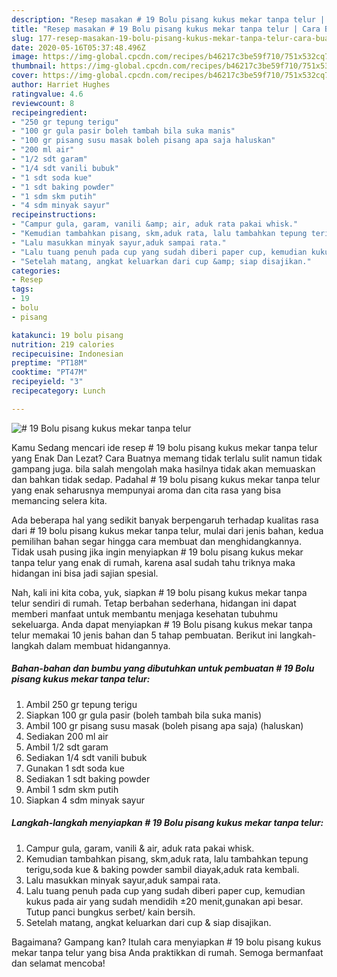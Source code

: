 ```yaml
---
description: "Resep masakan # 19 Bolu pisang kukus mekar tanpa telur | Cara Buat # 19 Bolu pisang kukus mekar tanpa telur Yang Enak Dan Mudah"
title: "Resep masakan # 19 Bolu pisang kukus mekar tanpa telur | Cara Buat # 19 Bolu pisang kukus mekar tanpa telur Yang Enak Dan Mudah"
slug: 177-resep-masakan-19-bolu-pisang-kukus-mekar-tanpa-telur-cara-buat-19-bolu-pisang-kukus-mekar-tanpa-telur-yang-enak-dan-mudah
date: 2020-05-16T05:37:48.496Z
image: https://img-global.cpcdn.com/recipes/b46217c3be59f710/751x532cq70/19-bolu-pisang-kukus-mekar-tanpa-telur-foto-resep-utama.jpg
thumbnail: https://img-global.cpcdn.com/recipes/b46217c3be59f710/751x532cq70/19-bolu-pisang-kukus-mekar-tanpa-telur-foto-resep-utama.jpg
cover: https://img-global.cpcdn.com/recipes/b46217c3be59f710/751x532cq70/19-bolu-pisang-kukus-mekar-tanpa-telur-foto-resep-utama.jpg
author: Harriet Hughes
ratingvalue: 4.6
reviewcount: 8
recipeingredient:
- "250 gr tepung terigu"
- "100 gr gula pasir boleh tambah bila suka manis"
- "100 gr pisang susu masak boleh pisang apa saja haluskan"
- "200 ml air"
- "1/2 sdt garam"
- "1/4 sdt vanili bubuk"
- "1 sdt soda kue"
- "1 sdt baking powder"
- "1 sdm skm putih"
- "4 sdm minyak sayur"
recipeinstructions:
- "Campur gula, garam, vanili &amp; air, aduk rata pakai whisk."
- "Kemudian tambahkan pisang, skm,aduk rata, lalu tambahkan tepung terigu,soda kue &amp; baking powder sambil diayak,aduk rata kembali."
- "Lalu masukkan minyak sayur,aduk sampai rata."
- "Lalu tuang penuh pada cup yang sudah diberi paper cup, kemudian kukus pada air yang sudah mendidih ±20 menit,gunakan api besar. Tutup panci bungkus serbet/ kain bersih."
- "Setelah matang, angkat keluarkan dari cup &amp; siap disajikan."
categories:
- Resep
tags:
- 19
- bolu
- pisang

katakunci: 19 bolu pisang 
nutrition: 219 calories
recipecuisine: Indonesian
preptime: "PT18M"
cooktime: "PT47M"
recipeyield: "3"
recipecategory: Lunch

---
```



![# 19 Bolu pisang kukus mekar tanpa telur](https://img-global.cpcdn.com/recipes/b46217c3be59f710/751x532cq70/19-bolu-pisang-kukus-mekar-tanpa-telur-foto-resep-utama.jpg)

Kamu Sedang mencari ide resep # 19 bolu pisang kukus mekar tanpa telur yang Enak Dan Lezat? Cara Buatnya memang tidak terlalu sulit namun tidak gampang juga. bila salah mengolah maka hasilnya tidak akan memuaskan dan bahkan tidak sedap. Padahal # 19 bolu pisang kukus mekar tanpa telur yang enak seharusnya mempunyai aroma dan cita rasa yang bisa memancing selera kita.



Ada beberapa hal yang sedikit banyak berpengaruh terhadap kualitas rasa dari # 19 bolu pisang kukus mekar tanpa telur, mulai dari jenis bahan, kedua pemilihan bahan segar hingga cara membuat dan menghidangkannya. Tidak usah pusing jika ingin menyiapkan # 19 bolu pisang kukus mekar tanpa telur yang enak di rumah, karena asal sudah tahu triknya maka hidangan ini bisa jadi sajian spesial.


Nah, kali ini kita coba, yuk, siapkan # 19 bolu pisang kukus mekar tanpa telur sendiri di rumah. Tetap berbahan sederhana, hidangan ini dapat memberi manfaat untuk membantu menjaga kesehatan tubuhmu sekeluarga. Anda dapat menyiapkan # 19 Bolu pisang kukus mekar tanpa telur memakai 10 jenis bahan dan 5 tahap pembuatan. Berikut ini langkah-langkah dalam membuat hidangannya.

<!--inarticleads1-->

##### Bahan-bahan dan bumbu yang dibutuhkan untuk pembuatan # 19 Bolu pisang kukus mekar tanpa telur:

1. Ambil 250 gr tepung terigu
1. Siapkan 100 gr gula pasir (boleh tambah bila suka manis)
1. Ambil 100 gr pisang susu masak (boleh pisang apa saja) (haluskan)
1. Sediakan 200 ml air
1. Ambil 1/2 sdt garam
1. Sediakan 1/4 sdt vanili bubuk
1. Gunakan 1 sdt soda kue
1. Sediakan 1 sdt baking powder
1. Ambil 1 sdm skm putih
1. Siapkan 4 sdm minyak sayur




<!--inarticleads2-->

##### Langkah-langkah menyiapkan # 19 Bolu pisang kukus mekar tanpa telur:

1. Campur gula, garam, vanili &amp; air, aduk rata pakai whisk.
1. Kemudian tambahkan pisang, skm,aduk rata, lalu tambahkan tepung terigu,soda kue &amp; baking powder sambil diayak,aduk rata kembali.
1. Lalu masukkan minyak sayur,aduk sampai rata.
1. Lalu tuang penuh pada cup yang sudah diberi paper cup, kemudian kukus pada air yang sudah mendidih ±20 menit,gunakan api besar. Tutup panci bungkus serbet/ kain bersih.
1. Setelah matang, angkat keluarkan dari cup &amp; siap disajikan.




Bagaimana? Gampang kan? Itulah cara menyiapkan # 19 bolu pisang kukus mekar tanpa telur yang bisa Anda praktikkan di rumah. Semoga bermanfaat dan selamat mencoba!
